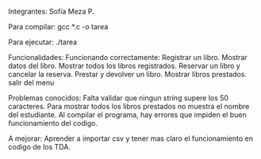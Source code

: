 Integrantes: Sofía Meza P.

Para compilar:
gcc *.c -o tarea

Para ejecutar:
./tarea

Funcionalidades:
Funcionando correctamente:
Registrar un libro.
Mostrar datos del libro.
Mostrar todos los libros registrados.
Reservar un libro y cancelar la reserva.
Prestar y devolver un libro.
Mostrar libros prestados.
salir del menu

Problemas conocidos:
Falta validar que ningun string supere los 50 caracteres.
Para mostrar todos los libros prestados no muestra el nombre del estudiante.
Al compilar el programa, hay errores que impiden el buen funcionamiento del codigo.

A mejorar:
Aprender a importar csv y tener mas claro el funcionamiento en codigo de los TDA.
